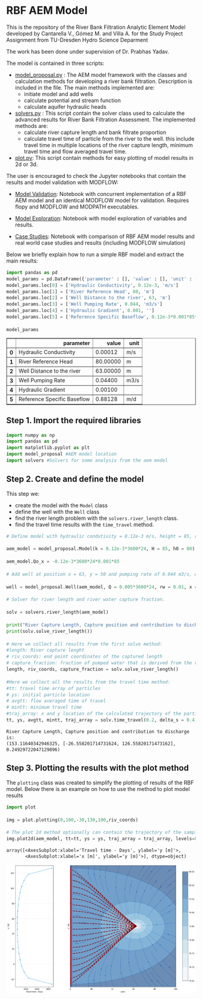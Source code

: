 # RBF AEM Model

This is the repository of the River Bank Filtration Analytic Element Model developed by Cantarella V., Gómez M. and Villa A. for the Study Project Assignment from TU-Dresden Hydro Science Deparment

The work has been done under supervision of Dr. Prabhas Yadav.

The model is contained in three scripts:

* [model_proposal.py](https://github.com/vcantarella/study_project/model_proposal.py) : The AEM model framework with the classes and calculation methods for developing a river bank filtration. Description is included in the file. The main methods implemented are:
    - initiate model and add wells
    - calculate potential and stream function
    - calculate aquifer hydraulic heads
* [solvers.py](https://github.com/vcantarella/study_project/solvers.py) : This script contain the solver class used to calculate the advanced results for River Bank Filtration Assessment. The implemented methods are:
    - calculate river capture length and bank filtrate proportion
    - calculate travel time of particle from the river to the well. this include travel time in multiple locations of the river capture length, minimum travel time and flow averaged travel time.
* [plot.py](https://github.com/vcantarella/study_project/plot.py): This script contain methods for easy plotting of model results in 2d or 3d.

The user is encouraged to check the Jupyter notebooks that contain the results and model validation with MODFLOW:

* [Model Validation](https://github.com/vcantarella/study_project/model_verification.ipynb): Notebook with concurrent implementation of a RBF AEM model and an identical MODFLOW model for validation. Requires flopy and MODFLOW and MODPATH executables.

* [Model Exploration](https://github.com/vcantarella/study_project/model_exploration.ipynb): Notebook with model exploration of variables and results.

* [Case Studies](https://github.com/vcantarella/study_project/case_studies.ipynb): Notebook with comparison of RBF AEM model results and real world case studies and results (including MODFLOW simulation)

Below we briefly explain how to run a simple RBF model and extract the main results:



```python
import pandas as pd
model_params = pd.DataFrame({'parameter' : [], 'value' : [], 'unit' : []})
model_params.loc[0] = ['Hydraulic Conductivity', 0.12e-3, 'm/s']
model_params.loc[1] = ['River Reference Head', 80, 'm']
model_params.loc[2] = ['Well Distance to the river', 63, 'm']
model_params.loc[3] = ['Well Pumping Rate', 0.044, 'm3/s']
model_params.loc[4] = ['Hydraulic Gradient', 0.001, '']
model_params.loc[5] = ['Reference Specific Baseflow', 0.12e-3*0.001*85*3600*24, 'm/d']

model_params


```




<div>
<style scoped>
    .dataframe tbody tr th:only-of-type {
        vertical-align: middle;
    }

    .dataframe tbody tr th {
        vertical-align: top;
    }

    .dataframe thead th {
        text-align: right;
    }
</style>
<table border="1" class="dataframe">
  <thead>
    <tr style="text-align: right;">
      <th></th>
      <th>parameter</th>
      <th>value</th>
      <th>unit</th>
    </tr>
  </thead>
  <tbody>
    <tr>
      <th>0</th>
      <td>Hydraulic Conductivity</td>
      <td>0.00012</td>
      <td>m/s</td>
    </tr>
    <tr>
      <th>1</th>
      <td>River Reference Head</td>
      <td>80.00000</td>
      <td>m</td>
    </tr>
    <tr>
      <th>2</th>
      <td>Well Distance to the river</td>
      <td>63.00000</td>
      <td>m</td>
    </tr>
    <tr>
      <th>3</th>
      <td>Well Pumping Rate</td>
      <td>0.04400</td>
      <td>m3/s</td>
    </tr>
    <tr>
      <th>4</th>
      <td>Hydraulic Gradient</td>
      <td>0.00100</td>
      <td></td>
    </tr>
    <tr>
      <th>5</th>
      <td>Reference Specific Baseflow</td>
      <td>0.88128</td>
      <td>m/d</td>
    </tr>
  </tbody>
</table>
</div>



## Step 1. Import the required libraries


```python
import numpy as np
import pandas as pd
import matplotlib.pyplot as plt
import model_proposal #AEM model location
import solvers #Solvers for some analysis from the aem model
```

## Step 2. Create and define the model

This step we:
* create the model with the ```Model``` class
* define the well with the ```Well``` class
* find the river length problem with the ```solvers.river_length``` class.
* find the travel time results with the ```time_travel``` method.


```python
# Define model with hydraulic condutivity = 0.12e-3 m/s, height = 85, reference river head = 80

aem_model = model_proposal.Model(k = 0.12e-3*3600*24, H = 85, h0 = 80)

aem_model.Qo_x = -0.12e-3*3600*24*0.001*85

# Add well at position x = 63, y = 50 and pumping rate of 0.044 m3/s, well radius = 0.01 m

well = model_proposal.Well(aem_model, Q = 0.005*3600*24, rw = 0.01, x = 63, y = 50)

# Solver for river length and river water capture fraction.

solv = solvers.river_length(aem_model)

print("River Capture Length, Capture position and contribution to discharge is:")
print(solv.solve_river_length())

# Here we collect all results from the first solve method:
#length: River capture lenght
# riv_coords: end point coordinates of the captured length
# capture_fraction: fraction of pumped water that is derived from the river.
length, riv_coords, capture_fraction = solv.solve_river_length()

#Here we collect all the results from the travel time method:
#tt: travel time array of particles
# ys: initial particle location
# avgtt: flow averaged time of travel
# mintt: minimum travel time
#traj_array: x and y location of the calculated trajectory of the particles (used for plotting) 
tt, ys, avgtt, mintt, traj_array = solv.time_travel(0.2, delta_s = 0.4, calculate_trajectory = True)


```

    River Capture Length, Capture position and contribution to discharge is:
    (153.11640342946325, [-26.558201714731624, 126.55820171473162], 0.24929722047129896)
    

## Step 3. Plotting the results with the plot method

The ```plotting``` class was created to simplify the plotting of results of the RBF model.
Below there is an example on how to use the method to plot model results


```python
import plot

img = plot.plotting(0,100,-30,130,100,riv_coords)

# The plot 2d method optionally can contain the trajectory of the sampled particles and their travel time:
img.plot2d(aem_model, tt=tt, ys = ys, traj_array = traj_array, levels=8, quiver=False, streams=True)
```




    array([<AxesSubplot:xlabel='Travel time - Days', ylabel='y [m]'>,
           <AxesSubplot:xlabel='x [m]', ylabel='y [m]'>], dtype=object)




    
![png](output_7_1.png)
    

